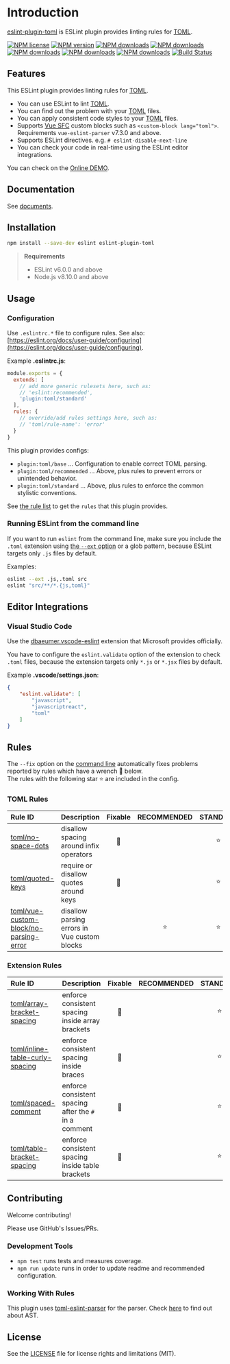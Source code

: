 # Introduction

[eslint-plugin-toml](https://www.npmjs.com/package/eslint-plugin-toml) is ESLint plugin provides linting rules for [TOML].

[![NPM license](https://img.shields.io/npm/l/eslint-plugin-toml.svg)](https://www.npmjs.com/package/eslint-plugin-toml)
[![NPM version](https://img.shields.io/npm/v/eslint-plugin-toml.svg)](https://www.npmjs.com/package/eslint-plugin-toml)
[![NPM downloads](https://img.shields.io/badge/dynamic/json.svg?label=downloads&colorB=green&suffix=/day&query=$.downloads&uri=https://api.npmjs.org//downloads/point/last-day/eslint-plugin-toml&maxAge=3600)](http://www.npmtrends.com/eslint-plugin-toml)
[![NPM downloads](https://img.shields.io/npm/dw/eslint-plugin-toml.svg)](http://www.npmtrends.com/eslint-plugin-toml)
[![NPM downloads](https://img.shields.io/npm/dm/eslint-plugin-toml.svg)](http://www.npmtrends.com/eslint-plugin-toml)
[![NPM downloads](https://img.shields.io/npm/dy/eslint-plugin-toml.svg)](http://www.npmtrends.com/eslint-plugin-toml)
[![NPM downloads](https://img.shields.io/npm/dt/eslint-plugin-toml.svg)](http://www.npmtrends.com/eslint-plugin-toml)
[![Build Status](https://github.com/ota-meshi/eslint-plugin-toml/workflows/CI/badge.svg?branch=main)](https://github.com/ota-meshi/eslint-plugin-toml/actions?query=workflow%3ACI)

## Features

This ESLint plugin provides linting rules for [TOML].

- You can use ESLint to lint [TOML].
- You can find out the problem with your [TOML] files.
- You can apply consistent code styles to your [TOML] files.
- Supports [Vue SFC](https://vue-loader.vuejs.org/spec.html) custom blocks such as `<custom-block lang="toml">`.  
  Requirements `vue-eslint-parser` v7.3.0 and above.
- Supports ESLint directives. e.g. `# eslint-disable-next-line`
- You can check your code in real-time using the ESLint editor integrations.

You can check on the [Online DEMO](https://ota-meshi.github.io/eslint-plugin-toml/playground/).

<!--DOCS_IGNORE_START-->

## Documentation

See [documents](https://ota-meshi.github.io/eslint-plugin-toml/).

## Installation

```bash
npm install --save-dev eslint eslint-plugin-toml
```

> **Requirements**
> 
> - ESLint v6.0.0 and above
> - Node.js v8.10.0 and above

<!--DOCS_IGNORE_END-->

## Usage

<!--USAGE_SECTION_START-->
<!--USAGE_GUIDE_START-->

### Configuration

Use `.eslintrc.*` file to configure rules. See also: [https://eslint.org/docs/user-guide/configuring](https://eslint.org/docs/user-guide/configuring).

Example **.eslintrc.js**:

```js
module.exports = {
  extends: [
    // add more generic rulesets here, such as:
    // 'eslint:recommended',
    'plugin:toml/standard'
  ],
  rules: {
    // override/add rules settings here, such as:
    // 'toml/rule-name': 'error'
  }
}
```

This plugin provides configs:

- `plugin:toml/base` ... Configuration to enable correct TOML parsing.
- `plugin:toml/recommended` ... Above, plus rules to prevent errors or unintended behavior.
- `plugin:toml/standard` ... Above, plus rules to enforce the common stylistic conventions.

See [the rule list](https://ota-meshi.github.io/eslint-plugin-toml/rules/) to get the `rules` that this plugin provides.

### Running ESLint from the command line

If you want to run `eslint` from the command line, make sure you include the `.toml` extension using [the `--ext` option](https://eslint.org/docs/user-guide/configuring#specifying-file-extensions-to-lint) or a glob pattern, because ESLint targets only `.js` files by default.

Examples:

```bash
eslint --ext .js,.toml src
eslint "src/**/*.{js,toml}"
```

## Editor Integrations

### Visual Studio Code

Use the [dbaeumer.vscode-eslint](https://marketplace.visualstudio.com/items?itemName=dbaeumer.vscode-eslint) extension that Microsoft provides officially.

You have to configure the `eslint.validate` option of the extension to check `.toml` files, because the extension targets only `*.js` or `*.jsx` files by default.

Example **.vscode/settings.json**:

```json
{
    "eslint.validate": [
        "javascript",
        "javascriptreact",
        "toml"
    ]
}
```

<!--USAGE_GUIDE_END-->
<!--USAGE_SECTION_END-->

## Rules

<!--RULES_SECTION_START-->

The `--fix` option on the [command line](https://eslint.org/docs/user-guide/command-line-interface#fixing-problems) automatically fixes problems reported by rules which have a wrench :wrench: below.  
The rules with the following star :star: are included in the config.

<!--RULES_TABLE_START-->

### TOML Rules

| Rule ID | Description | Fixable | RECOMMENDED | STANDARD |
|:--------|:------------|:-------:|:-----------:|:--------:|
| [toml/no-space-dots](https://ota-meshi.github.io/eslint-plugin-toml/rules/no-space-dots.html) | disallow spacing around infix operators | :wrench: |  | :star: |
| [toml/quoted-keys](https://ota-meshi.github.io/eslint-plugin-toml/rules/quoted-keys.html) | require or disallow quotes around keys | :wrench: |  | :star: |
| [toml/vue-custom-block/no-parsing-error](https://ota-meshi.github.io/eslint-plugin-toml/rules/vue-custom-block/no-parsing-error.html) | disallow parsing errors in Vue custom blocks |  | :star: | :star: |

### Extension Rules

| Rule ID | Description | Fixable | RECOMMENDED | STANDARD |
|:--------|:------------|:-------:|:-----------:|:--------:|
| [toml/array-bracket-spacing](https://ota-meshi.github.io/eslint-plugin-toml/rules/array-bracket-spacing.html) | enforce consistent spacing inside array brackets | :wrench: |  | :star: |
| [toml/inline-table-curly-spacing](https://ota-meshi.github.io/eslint-plugin-toml/rules/inline-table-curly-spacing.html) | enforce consistent spacing inside braces | :wrench: |  | :star: |
| [toml/spaced-comment](https://ota-meshi.github.io/eslint-plugin-toml/rules/spaced-comment.html) | enforce consistent spacing after the `#` in a comment | :wrench: |  | :star: |
| [toml/table-bracket-spacing](https://ota-meshi.github.io/eslint-plugin-toml/rules/table-bracket-spacing.html) | enforce consistent spacing inside table brackets | :wrench: |  | :star: |

<!--RULES_TABLE_END-->
<!--RULES_SECTION_END-->

<!--DOCS_IGNORE_START-->

## Contributing

Welcome contributing!

Please use GitHub's Issues/PRs.

### Development Tools

- `npm test` runs tests and measures coverage.  
- `npm run update` runs in order to update readme and recommended configuration.  

### Working With Rules

This plugin uses [toml-eslint-parser](https://github.com/ota-meshi/toml-eslint-parser) for the parser. Check [here](https://ota-meshi.github.io/toml-eslint-parser/) to find out about AST.

<!--DOCS_IGNORE_END-->

## License

See the [LICENSE](LICENSE) file for license rights and limitations (MIT).

[TOML]: https://toml.io/

